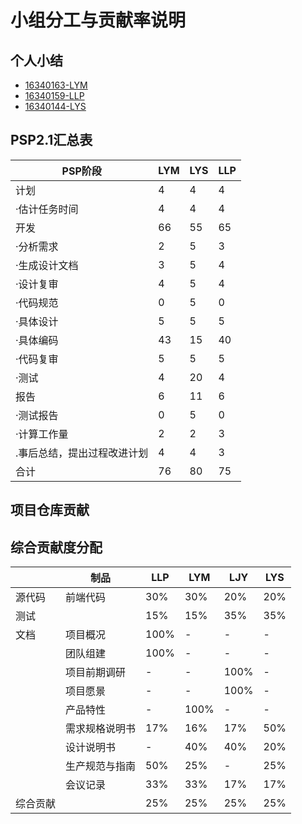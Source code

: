 # 小组分工与贡献率说明

## 个人小结

- [16340163-LYM](16340163-LYM.md)
- [16340159-LLP](16340159-LLP.md)
- [16340144-LYS](16340144-LYSH.md)
## PSP2.1汇总表
| PSP阶段 | LYM | LYS | LLP |
| --------- | - | - | - |
| 计划 | 4 | 4 | 4 |
| ·估计任务时间 | 4 | 4 | 4 |
| 开发 | 66 | 55 | 65 |
| ·分析需求 | 2 | 5 | 3 |
| ·生成设计文档 | 3 | 5 | 4 |
| ·设计复审 | 4 | 5| 4 |
| ·代码规范 | 0 | 5 | 0 |
| ·具体设计 | 5 | 5 | 5 |
| ·具体编码 | 43 | 15 | 40 |
| ·代码复审 | 5 | 5 | 5 |
| ·测试 | 4 | 20 | 4 |
| 报告 | 6 | 11 | 6 |
| ·测试报告 | 0 | 5 | 0 |
| ·计算工作量 | 2 | 2 | 3 |
| .事后总结，提出过程改进计划 | 4 | 4 | 3 |
| 合计 | 76 | 80| 75 |

## 项目仓库贡献

## 综合贡献度分配
| | 制品 | LLP | LYM | LJY | LYS |
| - | - | - | - | - | - |
| 源代码 | 前端代码 | 30% | 30% | 20% | 20% |
| 测试 | | 15% | 15% | 35% | 35% |
| 文档 | 项目概况 | 100% | - | - | - |
| | 团队组建 | 100% | - | - | - |
| | 项目前期调研 | - | - | 100% | - |
| | 项目愿景 | - | - | 100% | - |
| | 产品特性 | - | 100% | - | - | - |
| | 需求规格说明书 | 17% | 16% | 17% | 50% |
| | 设计说明书 | - | 40% | 40% | 20% |
| | 生产规范与指南 | 50% | 25% | - | 25% | 
| | 会议记录 | 33% | 33% | 17% | 17% |
| 综合贡献 | | 25% | 25% | 25% | 25% |
